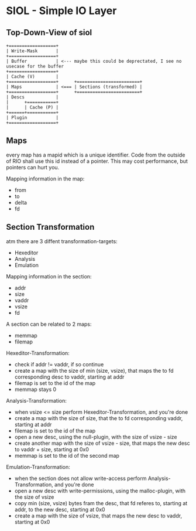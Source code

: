 SIOL - Simple IO Layer
======================

Top-Down-View of siol
---------------------

	+==================+
	| Write-Mask       |
	+==================+
	| Buffer           | <--- maybe this could be deprectated, I see no usecase for the buffer
	+==================+
	| Cache (V)        |
	+==================+      +========================+
	| Maps             | <=== | Sections (transformed) |
	+==================+      +========================+
	| Descs            |
	|      +===========+
	|      | Cache (P) |
	+======+===========+
	| Plugin           |
	+==================+

Maps
----

every map has a mapid which is a unique identifier. Code from the outside of RIO shall use this id instead of a pointer. This may cost performance, but pointers can hurt you.

Mapping information in the map:

- from
- to
- delta
- fd

Section Transformation
----------------------
atm there are 3 diffent transformation-targets:

- Hexeditor
- Analysis
- Emulation

Mapping information in the section:

- addr
- size
- vaddr
- vsize
- fd

A section can be related to 2 maps:

- memmap
- filemap

Hexeditor-Transformation:

- check if addr != vaddr, if so continue
- create a map with the size of min (size, vsize), that maps the to fd corresponding desc to vaddr, starting at addr
- filemap is set to the id of the map
- memmap stays 0

Analysis-Transformation:

- when vsize <= size perform Hexeditor-Transformation, and you're done
- create a map with the size of size, that the to fd corresponding vaddr, starting at addr
- filemap is set to the id of the map
- open a new desc, using the null-plugin, with the size of vsize - size
- create another map with the size of vsize - size, that maps the new desc to vaddr + size, starting at 0x0
- memmap is set to the id of the second map

Emulation-Transformation:

- when the section does not allow write-access perform Analysis-Transformation, and you're done
- open a new desc with write-permissions, using the malloc-plugin, with the size of vsize
- copy min (size, vsize) bytes fram the desc, that fd referes to, starting at addr, to the new desc, starting at 0x0
- create a map with the size of vsize, that maps the new desc to vaddr, starting at 0x0

